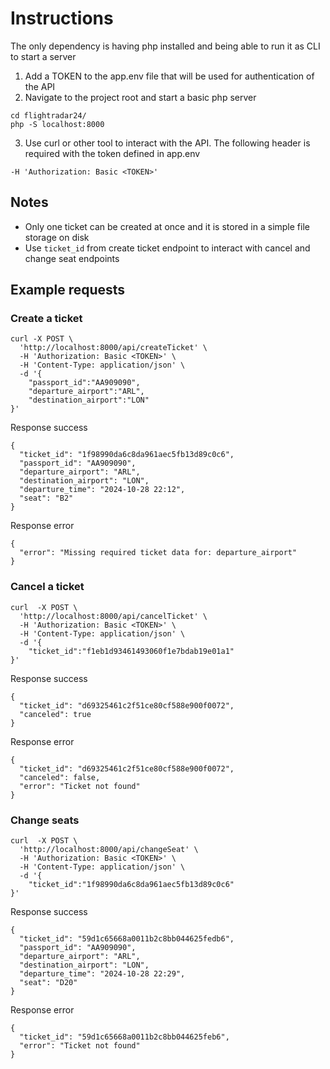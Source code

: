 # Instructions
The only dependency is having php installed and being able to run it as CLI to start a server

1. Add a TOKEN to the app.env file that will be used for authentication of the API
2. Navigate to the project root and start a basic php server
```
cd flightradar24/
php -S localhost:8000
```
3. Use curl or other tool to interact with the API. The following header is required with the token defined in app.env
```
-H 'Authorization: Basic <TOKEN>'
```

## Notes
- Only one ticket can be created at once and it is stored in a simple file storage on disk
- Use `ticket_id` from create ticket endpoint to interact with cancel and change seat endpoints

## Example requests

### Create a ticket
```
curl -X POST \
  'http://localhost:8000/api/createTicket' \
  -H 'Authorization: Basic <TOKEN>' \
  -H 'Content-Type: application/json' \
  -d '{
    "passport_id":"AA909090",
    "departure_airport":"ARL",
    "destination_airport":"LON"
}'
```
Response success
```
{
  "ticket_id": "1f98990da6c8da961aec5fb13d89c0c6",
  "passport_id": "AA909090",
  "departure_airport": "ARL",
  "destination_airport": "LON",
  "departure_time": "2024-10-28 22:12",
  "seat": "B2"
}
```
Response error
```
{
  "error": "Missing required ticket data for: departure_airport"
}
```

### Cancel a ticket
```
curl  -X POST \
  'http://localhost:8000/api/cancelTicket' \
  -H 'Authorization: Basic <TOKEN>' \
  -H 'Content-Type: application/json' \
  -d '{
    "ticket_id":"f1eb1d93461493060f1e7bdab19e01a1"
}'
```
Response success
```
{
  "ticket_id": "d69325461c2f51ce80cf588e900f0072",
  "canceled": true
}
```
Response error
```
{
  "ticket_id": "d69325461c2f51ce80cf588e900f0072",
  "canceled": false,
  "error": "Ticket not found"
}
```


### Change seats
```
curl  -X POST \
  'http://localhost:8000/api/changeSeat' \
  -H 'Authorization: Basic <TOKEN>' \
  -H 'Content-Type: application/json' \
  -d '{
    "ticket_id":"1f98990da6c8da961aec5fb13d89c0c6"
}'
```
Response success
```
{
  "ticket_id": "59d1c65668a0011b2c8bb044625fedb6",
  "passport_id": "AA909090",
  "departure_airport": "ARL",
  "destination_airport": "LON",
  "departure_time": "2024-10-28 22:29",
  "seat": "D20"
}
```
Response error
```
{
  "ticket_id": "59d1c65668a0011b2c8bb044625feb6",
  "error": "Ticket not found"
}
```